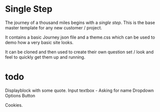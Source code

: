 # Single Step
The journey of a thousand miles begins with a *single step*.
This is the base master template for any new customer / project.

It contains a basic Journey json file and a theme.css which can be used to demo how a very basic site looks.

It can be cloned and then used to create their own question set / look and feel to quickly get them up and running.


# todo

Displayblock with some quote.
Input textbox - Asking for name
Dropdown
Options
Button

Cookies.
